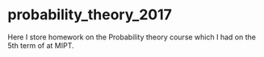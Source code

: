 # probability_theory_2017

Here I store homework on the Probability theory course which I had on the 5th term of at MIPT.
